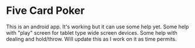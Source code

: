 # Five Card Poker

This is an android app. It's working but it can use some help yet. Some help with "play" screen for tablet type wide screen devices. Some help with dealing and hold/throw. Will update this as I work on it as time permits.